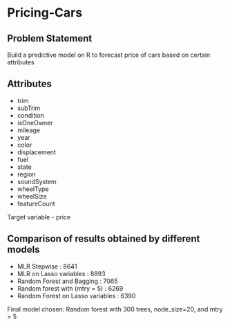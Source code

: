 # Pricing-Cars

## Problem Statement
Build a predictive model on R to forecast price of cars based on certain attributes

## Attributes
- trim
- subTrim
- condition
- isOneOwner
- mileage
- year
- color
- displacement
- fuel
- state
- region
- soundSystem
- wheelType
- wheelSize
- featureCount

Target variable - price

## Comparison of results obtained by different models
- MLR Stepwise : 8641
- MLR on Lasso variables : 8893
- Random Forest and Bagging : 7065
- Random forest with (mtry = 5) : 6269
- Random Forest on Lasso variables : 6390

Final model chosen: Random forest with 300 trees, node_size=20, and mtry = 5